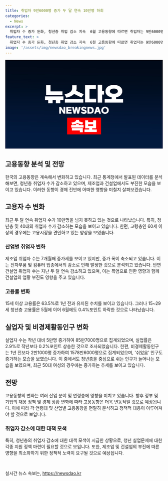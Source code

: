 ```yaml
---
title: 취업자 9만6000명 증가 두 달 연속 10만명 하회
categories:
  - News
excerpt: >
  취업자 수 증가 둔화, 청년층 취업 감소 지속  6월 고용동향에 따르면 취업자는 9만6000명 증가했지만, 청년층과 40대 취업자는 감소했고, 제조업과 건설업 취업자도 감소했다. 고용률은 63.5%로 전년과 동일하나, 실업자는 증가하고 실업률은 2.9%로 상승했다. 비경제활동인구는 증가했으며, 50대 여성의 비경제활동인구가 증가하는 등 고용시장에 변화가 나타났다.
feature_text: >
  취업자 수 증가 둔화, 청년층 취업 감소 지속  6월 고용동향에 따르면 취업자는 9만6000명 증가했지만, 청년층과 40대 취업자는 감소했고, 제조업과 건설업 취업자도 감소했다. 고용률은 63.5%로 전년과 동일하나, 실업자는 증가하고 실업률은 2.9%로 상승했다. 비경제활동인구는 증가했으며, 50대 여성의 비경제활동인구가 증가하는 등 고용시장에 변화가 나타났다.
image: '/assets/img/newsdao_breakingnews.jpg'
---
```


<p><img src="/assets/img/newsdao_breakingnews.jpg" alt="flaretime 속보" /></p>

<h2>고용동향 분석 및 전망</h2>

<p data-ke-size="size16">한국의 고용동향은 계속해서 변화하고 있습니다. 최근 통계청에서 발표된 데이터를 분석해보면, 청년층 취업자 수가 감소하고 있으며, 제조업과 건설업에서도 부진한 모습을 보이고 있습니다. 이러한 동향이 경제 전반에 어떠한 영향을 미칠지 살펴보겠습니다.</p>

<h2 data-ke-size="size26">고용자 수 변화</h2>

<p>최근 두 달 연속 취업자 수가 10만명을 넘지 못하고 있는 것으로 나타났습니다. 특히, 청년층 및 40대의 취업자 수가 감소하는 모습을 보이고 있습니다. 한편, 고령층인 60세 이상의 경우에는 고용시장을 견인하고 있는 양상을 보였습니다.</p>

<h3>산업별 취업자 변화</h3>

<p>제조업 취업자 수는 7개월째 증가세를 보이고 있지만, 증가 폭이 축소되고 있습니다. 이는 전자부품 및 컴퓨터 업종에서의 감소로 인해 발생한 것으로 분석되고 있습니다. 반면 건설업 취업자 수는 지난 두 달 연속 감소하고 있으며, 이는 폭염으로 인한 영향과 함께 건설업의 업황 부진도 영향을 주고 있습니다.</p>

<h3>고용률 변화</h3>

<p>15세 이상 고용률은 63.5%로 1년 전과 유지된 수치를 보이고 있습니다. 그러나 15~29세 청년층 고용률은 5월에 이어 6월에도 0.4%포인트 하락한 것으로 나타났습니다.</p>

<h2 data-ke-size="size26">실업자 및 비경제활동인구 변화</h2>

<p>실업자 수는 작년 대비 5만명 증가하여 85만7000명으로 집계되었으며, 실업률은 2.9%로 작년보다 0.2%포인트 상승한 것으로 조사되었습니다. 한편, 비경제활동인구는 1년 전보다 2만1000명 증가하여 1578만6000명으로 집계되었으며, '쉬었음' 인구도 증가하는 모습을 보였습니다. 이 중에서도 청년층을 중심으로 쉬는 인구가 늘어나는 모습을 보였으며, 최근 50대 여성의 경우에는 증가하는 추세를 보이고 있습니다.</p>

<h2 data-ke-size="size26">전망</h2>

<p>고용동향의 변화는 여러 산업 분야 및 연령층에 영향을 미치고 있습니다. 향후 정부 및 기업의 채용 정책 및 경제 상황 변화에 따라 고용동향은 더욱 변동적일 것으로 예상됩니다. 이에 따라 각 연령대 및 산업별 고용동향을 면밀히 분석하고 정책적 대응이 이루어져야 할 것으로 보입니다.</p>

<h3>취업자 감소에 대한 대책 모색</h3>

<p>특히, 청년층의 취업자 감소에 대한 대책 모색이 시급한 상황으로, 청년 실업문제에 대한 각종 지원 정책 마련이 필요할 것으로 보입니다. 또한, 제조업 및 건설업의 부진에 따른 영향을 최소화하기 위한 정책적 노력이 요구될 것으로 예상됩니다.</p>

<p data-ke-size="size16">&nbsp;</p>
실시간 뉴스 속보는, <a href="https://newsdao.kr" rel="dofollow">https://newsdao.kr</a>


